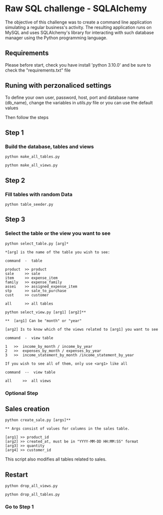 # Raw SQL challenge - SQLAlchemy

The objective of this challenge was to create a command line application simulating a regular business's activity. The resulting application runs on MySQL and uses SQLAlchemy's library for interacting with such database manager using the Python programming language.

## Requirements

Please before start, check you have install 'python 3.10.0' and be sure to check the "requirements.txt" file

## Runing with perzonaliced settings

To define your own user, password, host, port and database name (db_name), change the variables in *utils.py* file or you can use the default values

Then follow the steps

## Step 1

### Build the database, tables and views

```
python make_all_tables.py

python make_all_views.py
```

## Step 2

### Fill tables with random Data

```
python table_seeder.py
```

## Step 3

### Select the table or the view you want to see

```
python select_table.py [arg]*
```

    *[arg] is the name of the table you wish to see:
    
    command  -  table

    product  >> product 
    sale     >> sale 
    item     >> expense_item 
    family   >> expense_family
    assei    >> assigned_expense_item 
    stp      >> sale_to_purchase
    cust     >> customer
    
    all      >> all tables

```
python select_view.py [arg1] [arg2]**
```

    
    **  [arg1] Can be "month" or "year"

    [arg2] Is to know which of the views related to [arg1] you want to see

    command  -  view table

    1   >>  income_by_month / income_by_year
    2   >>  expenses_by_month / expenses_by_year
    3   >>  income_statement_by_month /income_statement_by_year

    If you wish to see all of them, only use <arg1> like all

    command  --  view table

    all     >>  all views

### Optional Step
## Sales creation

```
python create_sale.py [args]**
```

    ** Args consist of values for columns in the sales table.

    [arg1] >> product_id
    [arg2] >> created_at, must be in "YYYY-MM-DD HH:MM:SS" format
    [arg3] >> quantity
    [arg4] >> customer_id

This script also modifies all tables related to sales.

## Restart

```
python drop_all_views.py

python drop_all_tables.py
```

### Go to Step 1

